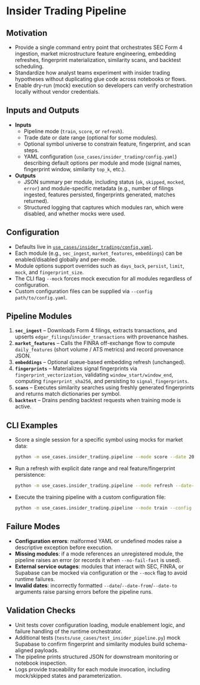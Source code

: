 # Insider Trading Pipeline

## Motivation
- Provide a single command entry point that orchestrates SEC Form 4 ingestion, market microstructure feature engineering, embedding refreshes, fingerprint materialization, similarity scans, and backtest scheduling.
- Standardize how analyst teams experiment with insider trading hypotheses without duplicating glue code across notebooks or flows.
- Enable dry-run (mock) execution so developers can verify orchestration locally without vendor credentials.

## Inputs and Outputs
- **Inputs**
  - Pipeline mode (`train`, `score`, or `refresh`).
  - Trade date or date range (optional for some modules).
  - Optional symbol universe to constrain feature, fingerprint, and scan steps.
  - YAML configuration (`use_cases/insider_trading/config.yaml`) describing default options per module and mode (signal names, fingerprint window, similarity `top_k`, etc.).
- **Outputs**
  - JSON summary per module, including status (`ok`, `skipped`, `mocked`, `error`) and module-specific metadata (e.g., number of filings ingested, features persisted, fingerprints generated, matches returned).
  - Structured logging that captures which modules ran, which were disabled, and whether mocks were used.

## Configuration
- Defaults live in [`use_cases/insider_trading/config.yaml`](../../use_cases/insider_trading/config.yaml).
- Each module (e.g., `sec_ingest`, `market_features`, `embeddings`) can be enabled/disabled globally and per-mode.
- Module options support overrides such as `days_back`, `persist`, `limit`, `mock`, and `fingerprint_size`.
- The CLI flag `--mock` forces mock execution for all modules regardless of configuration.
- Custom configuration files can be supplied via `--config path/to/config.yaml`.

## Pipeline Modules
1. **`sec_ingest`** – Downloads Form 4 filings, extracts transactions, and upserts `edgar_filings`/`insider_transactions` with provenance hashes.
2. **`market_features`** – Calls the FINRA off-exchange flow to compute `daily_features` (short volume / ATS metrics) and record provenance JSON.
3. **`embeddings`** – Optional queue-based embedding refresh (unchanged).
4. **`fingerprints`** – Materializes signal fingerprints via `fingerprint_vectorization`, validating `window_start/window_end`, computing `fingerprint_sha256`, and persisting to `signal_fingerprints`.
5. **`scans`** – Executes similarity searches using freshly generated fingerprints and returns match dictionaries per symbol.
6. **`backtest`** – Drains pending backtest requests when training mode is active.

## CLI Examples
- Score a single session for a specific symbol using mocks for market data:
  ```bash
  python -m use_cases.insider_trading.pipeline --mode score --date 2025-01-15 --symbol ACME --mock
  ```
- Run a refresh with explicit date range and real feature/fingerprint persistence:
  ```bash
  python -m use_cases.insider_trading.pipeline --mode refresh --date-from 2025-01-01 --date-to 2025-01-07 --symbol ACME --symbol BETA
  ```
- Execute the training pipeline with a custom configuration file:
  ```bash
  python -m use_cases.insider_trading.pipeline --mode train --config my_overrides.yaml --date 2025-02-01
  ```

## Failure Modes
- **Configuration errors**: malformed YAML or undefined modes raise a descriptive exception before execution.
- **Missing modules**: if a mode references an unregistered module, the pipeline raises an error (or records it when `--no-fail-fast` is used).
- **External service outages**: modules that interact with SEC, FINRA, or Supabase can be mocked via configuration or the `--mock` flag to avoid runtime failures.
- **Invalid dates**: incorrectly formatted `--date`/`--date-from`/`--date-to` arguments raise parsing errors before the pipeline runs.

## Validation Checks
- Unit tests cover configuration loading, module enablement logic, and failure handling of the runtime orchestrator.
- Additional tests (`tests/use_cases/test_insider_pipeline.py`) mock Supabase to confirm fingerprint and similarity modules build schema-aligned payloads.
- The pipeline prints structured JSON for downstream monitoring or notebook inspection.
- Logs provide traceability for each module invocation, including mock/skipped states and parameterization.
